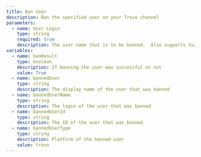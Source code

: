 ```yaml
---
title: Ban User
description: Ban the specified user on your Trovo channel
parameters:
  - name: User Login
    type: string
    required: true
    description: The user name that is to be banned.  Also supports %variables%
variables:
  - name: banResult
    type: boolean
    description: If banning the user was successful or not
    value: True
  - name: bannedUser
    type: string
    description: The display name of the user that was banned
  - name: bannedUserName
    type: string
    description: The login of the user that was banned
  - name: bannedUserId
    type: string
    description: The ID of the user that was banned
  - name: bannedUserType
    type: string
    description: Platform of the banned user
    value: trovo
---
```

